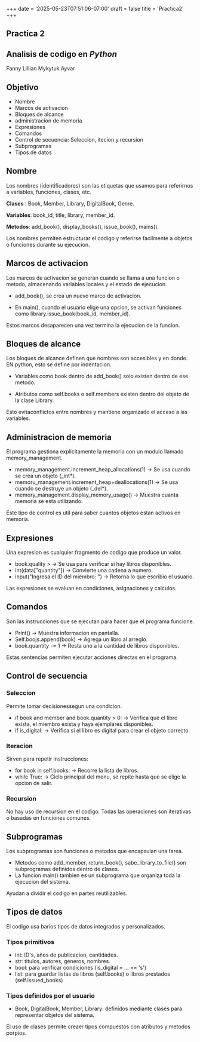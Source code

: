 +++
date = '2025-05-23T07:51:06-07:00'
draft = false
title = 'Practica2'
+++

## Practica 2

## Analisis de codigo en *Python*

Fanny Lillian Mykytuk Ayvar

## Objetivo

* Nombre
* Marcos de activacion
* Bloques de alcance
* administracion de memoria
* Expresiones
* Comandos
* Control de secuencia: Seleccion, itecion y recursion
* Subprogramas
* Tipos de datos

## Nombre

Los nombres (identificadores) son las etiquetas que usamos para referirnos a variables, funciones, clases, etc.  

  **Clases** : Book, Member, Library, DigitalBook, Genre.

  **Variables**: book_id, title, library, member_id.  

  **Metodos**: add_book(), display_books(), issue_book(), mains().  

  Los nombres permiten estructurar el codigo y referirse facilmente a objetos o funciones durante su ejecucion.  

## Marcos de activacion

Los marcos de activacion se generan cuando se llama a una funcion o metodo, almacenando variables locales y el estado de ejecucion.  

* add_book(), se crea un nuevo marco de activacion.  
  
* En main(), cuando el usuario elige una opcion, se activan funciones como library.issue_book(book_id, member_id).  

Estos marcos desaparecen una vez termina la ejecucion de la funcion.

## Bloques de alcance

Los bloques de alcance definen que nombres son accesibles y en donde. EN python, esto se define por indentacion.  

* Variables como book dentro de add_book() solo existen dentro de ese metodo.  

* Atributos como self.books o self.members existen dentro del objeto de la clase Library.  
  
Esto evitaconflictos entre nombres y mantiene organizado el acceso a las variables.

## Administracion de memoria

El programa gestiona explicitamente la memoria con un modulo llamado memory_management.  

* memory_management.increment_heap_allocations(1) → Se usa cuando se crea un objeto (_int*).
* memoru_management.increment_heap+deallocations(1) → Se usa cuando se destruye un objeto (_del*).
* memory_management.display_memory_usage() → Muestra cuanta memoria se esta utilizando.  

Este tipo de control es util para saber cuantos objetos estan activos en memoria.

## Expresiones

Una expresion es cualquier fragmento de codigo que produce un valor.  

* book.quality > → Se usa para verificar si hay libros disponibles.
* int(data["quantity"]) → Convierte una cadena a numero.
* input("Ingresa el ID del miembro: ") → Retorna lo que escribio el usuario.  

Las expresiones se evaluan en condiciones, asignaciones y calculos.

## Comandos

Son las instrucciones que se ejecutan para hacer que el programa funcione.

* Print() → Muestra informacion en pantalla.
* Self.boojs.append(book) → Agrega un libro al arreglo.
* book.quantity -= 1 → Resta uno a la cantidad de libros disponibles.

Estas sentencias permiten ejecutar acciones directas en el programa.

## Control de secuencia

### Seleccion

Permite tomar decisionessegun una condicion.

* if book and member and book.quantity > 0: → Verifica que el libro exista, el miembro exista y haya ejemplares disponibles.
* if is_digital: → Verifica si el libro es digital para crear el objeto correcto.

### Iteracion

Sirven para repetir instrucciones:

* for book in self.books: → Recorre la lista de libros.
* while True: → Ciclo principal del menu, se repite hasta que se elige la opcion de salir.

### Recursion

No hay uso de recursion en el codigo. Todas las operaciones son iterativas o basadas en funciones comunes.

## Subprogramas

Los subprogramas son funciones o metodos que encapsulan una tarea.

* Metodos como add_member, return_book(), sabe_library_to_file() son subprogramas definidos dentro de clases.
* La funcion main() tambien es un subprograma que organiza toda la ejecucion del sistema.

Ayudan a dividir el codigo en partes reutilizables.

## Tipos de datos

El codigo usa barios tipos de datos integrados y personalizados.

### Tipos primitivos

* int: ID's, años de publicacion, cantidades.
* str: titulos, autores, generos, nombres.
* bool: para verificar condiciones (is_digital = ... == 's')
* list: para guardar listas de libros (self.books) o libros prestados (self.issued_books)

### Tipos definidos por el usuario

* Book, DigitalBook, Member, Library: definidos mediante clases para representar objetos del sistema.

El uso de clases permite creaer tipos compuestos con atributos y metodos porpios.
